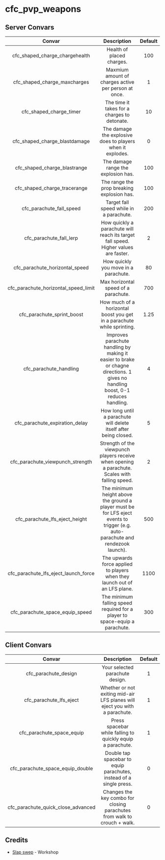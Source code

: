 # cfc_pvp_weapons

## Server Convars

| Convar | Description | Default |
| :---: | :---: | :---: |
| cfc_shaped_charge_chargehealth | Health of placed charges. | 100 |
| cfc_shaped_charge_maxcharges | Maxmium amount of charges active per person at once. | 1 |
| cfc_shaped_charge_timer | The time it takes for a charges to detonate. | 10 |
| cfc_shaped_charge_blastdamage | The damage the explosive does to players when it explodes. | 0 |
| cfc_shaped_charge_blastrange | The damage range the explosion has. | 100 |
| cfc_shaped_charge_tracerange | The range the prop breaking explosion has. | 100 |
| cfc_parachute_fall_speed | Target fall speed while in a parachute. | 200 |
| cfc_parachute_fall_lerp | How quickly a parachute will reach its target fall speed. Higher values are faster. | 2 |
| cfc_parachute_horizontal_speed | How quickly you move in a parachute. | 80 |
| cfc_parachute_horizontal_speed_limit | Max horizontal speed of a parachute. | 700 |
| cfc_parachute_sprint_boost | How much of a horizontal boost you get in a parachute while sprinting. | 1.25 |
| cfc_parachute_handling | Improves parachute handling by making it easier to brake or chagne directions. 1 gives no handling boost, 0-1 reduces handling. | 4 |
| cfc_parachute_expiration_delay | How long until a parachute will delete itself after being closed. | 5 |
| cfc_parachute_viewpunch_strength | Strength of the viewpunch players receive when opening a parachute. Scales with falling speed. | 2 |
| cfc_parachute_lfs_eject_height | The minimum height above the ground a player must be for LFS eject events to trigger (e.g. auto-parachute and rendezook launch). | 500 |
| cfc_parachute_lfs_eject_launch_force | The upwards force applied to players when they launch out of an LFS plane. | 1100 |
| cfc_parachute_space_equip_speed | The minimum falling speed required for a player to space-equip a parachute. | 300 |

## Client Convars

| Convar | Description | Default |
| :---: | :---: | :---: |
| cfc_parachute_design | Your selected parachute design. | 1 |
| cfc_parachute_lfs_eject | Whether or not exiting mid-air LFS planes will eject you with a parachute. | 1 |
| cfc_parachute_space_equip | Press spacebar while falling to quickly equip a parachute. | 1 |
| cfc_parachute_space_equip_double | Double tap spacebar to equip parachutes, instead of a single press. | 0 |
| cfc_parachute_quick_close_advanced | Changes the key combo for closing parachutes from walk to crouch + walk. | 0 |

## Credits

- [Slap swep](https://steamcommunity.com/sharedfiles/filedetails/?id=1052253533) - Workshop
